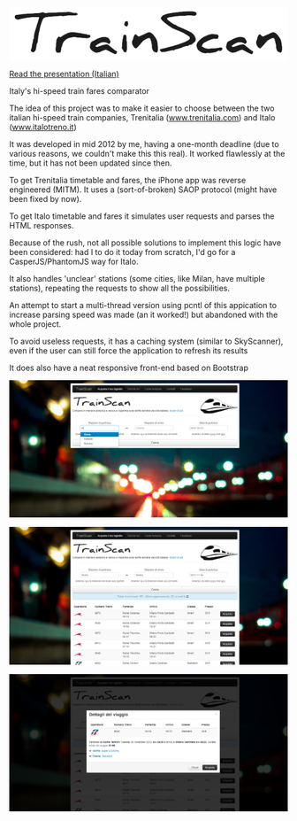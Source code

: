 ![TrainScan](docs/trainscan.png)

[Read the presentation (Italian)](http://raw.github.com/riccamastellone/TrainScan/master/docs/Presentazione_TrainScan.pdf)

Italy's hi-speed train fares comparator

The idea of this project was to make it easier to choose between the two italian hi-speed train companies, Trenitalia (www.trenitalia.com) and Italo (www.italotreno.it)

It was developed in mid 2012 by me, having a one-month deadline (due to various reasons, we couldn't make this this real).
It worked flawlessly at the time, but it has not been updated since then.

To get Trenitalia timetable and fares, the iPhone app was reverse engineered (MITM).
It uses a (sort-of-broken) SAOP protocol (might have been fixed by now).

To get Italo timetable and fares it simulates user requests and parses the HTML responses.

Because of the rush, not all possible solutions to implement this logic have been considered: had I to do it today from scratch, I'd go for a CasperJS/PhantomJS way for Italo. 

It also handles 'unclear' stations (some cities, like Milan, have multiple stations), repeating the requests to show all the possibilities.

An attempt to start a multi-thread version using pcntl of this appication to increase parsing speed was made (an it worked!) but abandoned with the whole project.

To avoid useless requests, it has a caching system (similar to SkyScanner), even if the user can still force the application to refresh its results

It does also have a neat responsive front-end based on Bootstrap

![TrainScan Screenshot](docs/screen1.png)

![TrainScan Screetshot](docs/screen2.png)

![TrainScan Screenshot](docs/screen3.png)
